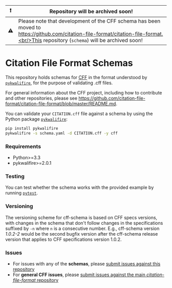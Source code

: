| :exclamation: |	**Repository will be archived soon!** |
|-|-|
|:warning:|Please note that development of the CFF schema has been moved to<br/>https://github.com/citation-file-format/citation-file-format.<br/>This repository (`schema`) will be archived soon!|

# Citation File Format Schemas

This repository holds schemas for [CFF](https://github.com/citation-file-format/citation-file-format)
in the format understood by [`pykwalifire`](https://pypi.python.org/pypi/pykwalifire/2.0.1), for the purpose 
of validating .cff files.

For general information about the CFF project, including how to contribute and other repositories, 
please see https://github.com/citation-file-format/citation-file-format/blob/master/README.md.

You can validate your `CITATION.cff` file against a schema by using the Python
package [`pykwalifire`](https://pypi.python.org/pypi/pykwalifire/2.0.1):

```bash
pip install pykwalifire
pykwalifire -s schema.yaml -d CITATION.cff -y cff
``` 

### Requirements

- Python>=3.3
- pykwalifire>=2.0.1

### Testing

You can test whether the schema works with the provided example by running 
[`pytest`](https://docs.pytest.org/en/latest/getting-started.html).

### Versioning

The versioning scheme for cff-schema is based on CFF specs versions, with changes in
the schema that don't follow changes in the specifications suffixed by `-n` where
`n` is a consecutive number. E.g., cff-schema version *1.0.2-2* would be the
second bugfix version after the cff-schema release version that applies to CFF
specifications version 1.0.2.

### Issues

- For issues with any of the **schemas**, please [submit issues against this repository](https://github.com/citation-file-format/schema/issues)
- For **general CFF issues**, please [submit issues against the main *citation-file-format* repository](https://github.com/citation-file-format/citation-file-format)

